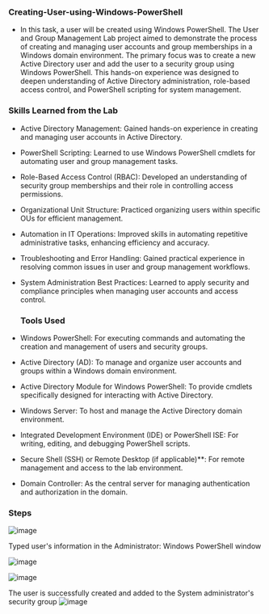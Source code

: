 ### Creating-User-using-Windows-PowerShell

- In this task, a user will be created using Windows PowerShell. The User and Group Management Lab project aimed to demonstrate the process of creating and managing user accounts and group memberships in a Windows domain environment. The primary focus was to create a new Active Directory user and add the user to a security group using Windows PowerShell. This hands-on experience was designed to deepen understanding of Active Directory administration, role-based access control, and PowerShell scripting for system management.


### Skills Learned from the Lab
- Active Directory Management: Gained hands-on experience in creating and managing user accounts in Active Directory.

- PowerShell Scripting: Learned to use Windows PowerShell cmdlets for automating user and group management tasks.

- Role-Based Access Control (RBAC): Developed an understanding of security group memberships and their role in controlling access permissions.

- Organizational Unit Structure: Practiced organizing users within specific OUs for efficient management.

- Automation in IT Operations: Improved skills in automating repetitive administrative tasks, enhancing efficiency and accuracy.

- Troubleshooting and Error Handling: Gained practical experience in resolving common issues in user and group management workflows.

- System Administration Best Practices: Learned to apply security and compliance principles when managing user accounts and access control.

  ### Tools Used
- Windows PowerShell: For executing commands and automating the creation and management of users and security groups.

- Active Directory (AD): To manage and organize user accounts and groups within a Windows domain environment.

- Active Directory Module for Windows PowerShell: To provide cmdlets specifically designed for interacting with Active Directory.

- Windows Server: To host and manage the Active Directory domain environment.

- Integrated Development Environment (IDE) or PowerShell ISE: For writing, editing, and debugging PowerShell scripts.

- Secure Shell (SSH) or Remote Desktop (if applicable)**: For remote management and access to the lab environment.

- Domain Controller: As the central server for managing authentication and authorization in the domain.

### Steps

![image](https://github.com/user-attachments/assets/5428c805-1218-44ae-87cf-85c9e4fe3345)

Typed user's information in the Administrator: Windows PowerShell window

![image](https://github.com/user-attachments/assets/5b62ed2e-5c79-4731-9633-33377a898c5d)

![image](https://github.com/user-attachments/assets/32fed21b-56aa-449e-bba2-67930a7769db)

The user is successfully created and added to the System administrator's security group
![image](https://github.com/user-attachments/assets/a421b23e-15e7-4846-8809-d7862429f738)





